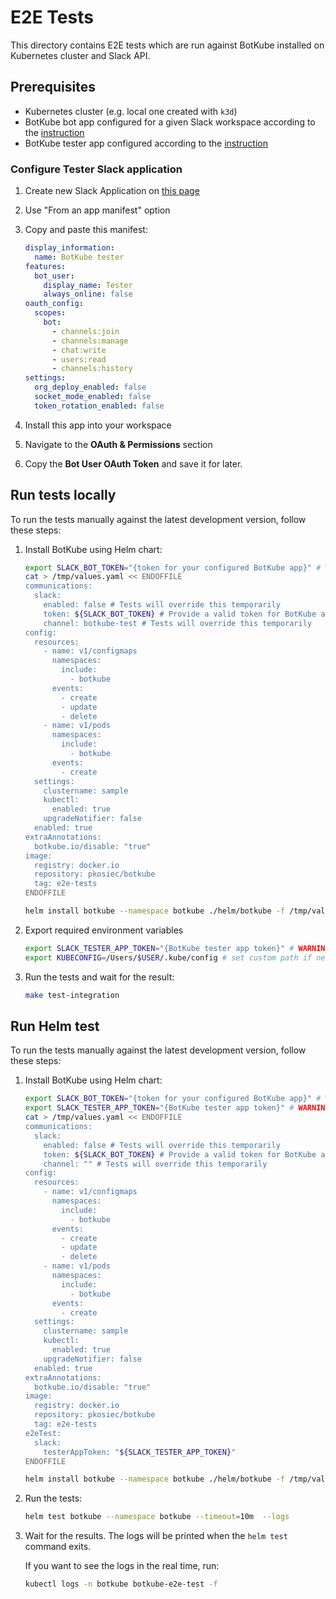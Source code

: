# E2E Tests

This directory contains E2E tests which are run against BotKube installed on Kubernetes cluster and Slack API.

## Prerequisites

- Kubernetes cluster (e.g. local one created with `k3d`)
- BotKube bot app configured for a given Slack workspace according to the [instruction](https://www.botkube.io/installation/slack/)
- BotKube tester app configured according to the [instruction](#configure-tester-slack-application)

### Configure Tester Slack application

1. Create new Slack Application on [this page](https://api.slack.com/apps)
2. Use "From an app manifest" option
3. Copy and paste this manifest:

    ```yaml
    display_information:
      name: BotKube tester
    features:
      bot_user:
        display_name: Tester
        always_online: false
    oauth_config:
      scopes:
        bot:
          - channels:join
          - channels:manage
          - chat:write
          - users:read
          - channels:history
    settings:
      org_deploy_enabled: false
      socket_mode_enabled: false
      token_rotation_enabled: false
    ```

4. Install this app into your workspace
5. Navigate to the **OAuth & Permissions** section
6. Copy the **Bot User OAuth Token** and save it for later.

## Run tests locally

To run the tests manually against the latest development version, follow these steps:

1. Install BotKube using Helm chart:
        
    ```bash
    export SLACK_BOT_TOKEN="{token for your configured BotKube app}" # WARNING: It is token for BotKube Slack bot, not the Tester!
    cat > /tmp/values.yaml << ENDOFFILE
    communications:
      slack:
        enabled: false # Tests will override this temporarily
        token: ${SLACK_BOT_TOKEN} # Provide a valid token for BotKube app
        channel: botkube-test # Tests will override this temporarily
    config:
      resources:
        - name: v1/configmaps
          namespaces:
            include:
              - botkube
          events:
            - create
            - update
            - delete
        - name: v1/pods
          namespaces:
            include:
              - botkube
          events:
            - create
      settings: 
        clustername: sample
        kubectl:
          enabled: true
        upgradeNotifier: false
      enabled: true
    extraAnnotations:
      botkube.io/disable: "true"
    image:
      registry: docker.io
      repository: pkosiec/botkube 
      tag: e2e-tests
    ENDOFFILE
    
    helm install botkube --namespace botkube ./helm/botkube -f /tmp/values.yaml --wait
    ```


1. Export required environment variables

    ```bash
    export SLACK_TESTER_APP_TOKEN="{BotKube tester app token}" # WARNING: This is a token for Tester, not the BotKube Slack bot!
    export KUBECONFIG=/Users/$USER/.kube/config # set custom path if necessary
    ```

1. Run the tests and wait for the result:

    ```bash
    make test-integration
    ```

## Run Helm test

To run the tests manually against the latest development version, follow these steps:

1. Install BotKube using Helm chart:

    ```bash
    export SLACK_BOT_TOKEN="{token for your configured BotKube app}" # WARNING: It is token for BotKube Slack bot, not the Tester!
    export SLACK_TESTER_APP_TOKEN="{BotKube tester app token}" # WARNING: This is a token for Tester, not the BotKube Slack bot!
    cat > /tmp/values.yaml << ENDOFFILE
    communications:
      slack:
        enabled: false # Tests will override this temporarily
        token: ${SLACK_BOT_TOKEN} # Provide a valid token for BotKube app
        channel: "" # Tests will override this temporarily
    config:
      resources:
        - name: v1/configmaps
          namespaces:
            include:
              - botkube
          events:
            - create
            - update
            - delete
        - name: v1/pods
          namespaces:
            include:
              - botkube
          events:
            - create
      settings:
        clustername: sample
        kubectl:
          enabled: true
        upgradeNotifier: false
      enabled: true
    extraAnnotations:
      botkube.io/disable: "true"
    image:
      registry: docker.io
      repository: pkosiec/botkube 
      tag: e2e-tests
    e2eTest:
      slack:
        testerAppToken: "${SLACK_TESTER_APP_TOKEN}" 
    ENDOFFILE
    
    helm install botkube --namespace botkube ./helm/botkube -f /tmp/values.yaml --wait
    ```

1. Run the tests:

    ```bash
    helm test botkube --namespace botkube --timeout=10m  --logs
    ```

1. Wait for the results. The logs will be printed when the `helm test` command exits.

    If you want to see the logs in the real time, run:

    ```bash
    kubectl logs -n botkube botkube-e2e-test -f
    ```

